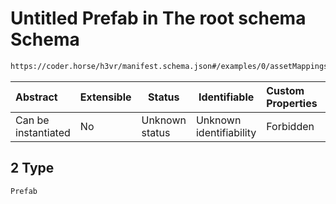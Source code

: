 # Untitled Prefab in The root schema Schema

```txt
https://coder.horse/h3vr/manifest.schema.json#/examples/0/assetMappings/2
```




| Abstract            | Extensible | Status         | Identifiable            | Custom Properties | Additional Properties | Access Restrictions | Defined In                                                                   |
| :------------------ | ---------- | -------------- | ----------------------- | :---------------- | --------------------- | ------------------- | ---------------------------------------------------------------------------- |
| Can be instantiated | No         | Unknown status | Unknown identifiability | Forbidden         | Allowed               | none                | [manifest.schema.json\*](../out/manifest.schema.json "open original schema") |

## 2 Type

`Prefab`
